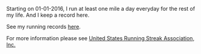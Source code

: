 Starting on 01-01-2016, I run at least one mile a day everyday for the rest of my life. And I keep a record here.

See my running records [here](https://github.com/conge/RunningStreak/blob/master/runningRecords2016.csv).

For more information please see [United States Running Streak Association, Inc.][1]

[1]:www.runeveryday.com
